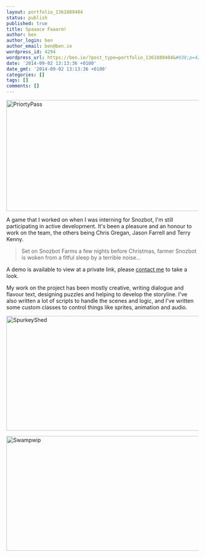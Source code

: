 ```yaml
---
layout: portfolio_1361889484
status: publish
published: true
title: Spaaace Faaarm!
author: ben
author_login: ben
author_email: ben@ben.ie
wordpress_id: 4294
wordpress_url: https://ben.ie/?post_type=portfolio_1361889484&#038;p=4294
date: '2014-09-02 13:13:36 +0100'
date_gmt: '2014-09-02 13:13:36 +0100'
categories: []
tags: []
comments: []
---
```

<p><img class="aligncenter wp-image-4300" src="https://ben.ie/wp-content/uploads/2014/06/PriortyPass.jpg" alt="PriortyPass" width="580" height="290" /></p>
<p>A game that I worked on when I was interning for Snozbot, I'm still participating in active development. It's been a pleasure and an honour to work on the team, the others being Chris Gregan, Jason Farrell and Terry Kenny.</p>
<blockquote><p>Set on Snozbot Farms a few nights before Christmas, farmer Snozbot is woken from a fitful sleep by a terrible noise...</p></blockquote>
<p>A demo is available to view at a private link, please <a href="mailto:ben@ben.ie" target="_blank">contact me</a> to take a look.</p>
<p>My work on the project has been mostly creative, writing dialogue and flavour text, designing puzzles and helping to develop the storyline. I've also written a lot of scripts to handle the scenes and logic, and I've written some custom classes to control things like sprites, animation and audio.</p>
<p><img class="aligncenter wp-image-4299" src="https://ben.ie/wp-content/uploads/2014/06/SpurkeyShed.jpg" alt="SpurkeyShed" width="600" height="300" /></p>
<p><img class="aligncenter wp-image-4298" src="https://ben.ie/wp-content/uploads/2014/06/Swampwip.jpg" alt="Swampwip" width="600" height="300" /></p>
